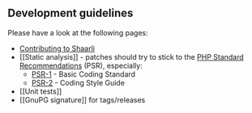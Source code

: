 ## Development guidelines

Please have a look at the following pages:
- [Contributing to Shaarli](https://github.com/shaarli/Shaarli/tree/master/CONTRIBUTING.md)
- [[Static analysis]] - patches should try to stick to the [PHP Standard Recommendations](http://www.php-fig.org/psr/) (PSR), especially:
    - [PSR-1](http://www.php-fig.org/psr/psr-1/) - Basic Coding Standard
    - [PSR-2](http://www.php-fig.org/psr/psr-2/) - Coding Style Guide
- [[Unit tests]]
- [[GnuPG signature]] for tags/releases
